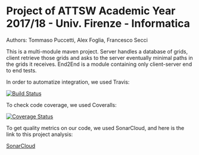 # Project of ATTSW Academic Year 2017/18 - Univ. Firenze - Informatica

Authors: Tommaso Puccetti, Alex Foglia, Francesco Secci

This is a multi-module maven project. Server handles a database of grids, client retrieve those grids and asks to the server eventually minimal paths in the grids it receives. End2End is a module containing only client-server end to end tests.


In order to automatize integration, we used Travis:

[![Build Status](https://travis-ci.org/alexfoglia1/attsw-server.svg?branch=master)](https://travis-ci.org/alexfoglia1/attsw-server)

To check code coverage, we used Coveralls:

[![Coverage Status](https://coveralls.io/repos/github/alexfoglia1/attsw-server/badge.svg?branch=master)](https://coveralls.io/github/alexfoglia1/attsw-server?branch=master)

To get quality metrics on our code, we used SonarCloud, and here is the link to this project analysis:

[SonarCloud](https://sonarcloud.io/dashboard?id=com.alexfoglia%3Aparent)
